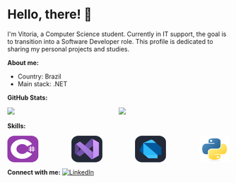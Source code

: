 # Hello, there! 👋

I'm Vitoria, a Computer Science student. Currently in IT support, the goal is to transition into a Software Developer role. This profile is dedicated to sharing my personal projects and studies.

**About me:**
- Country: Brazil
- Main stack: .NET

**GitHub Stats:**
<div style="display: flex;">
  
  <a href="https://github.com/anuraghazra/github-readme-stats" style="flex: 1;" >
    <img src="https://github-readme-stats.vercel.app/api?username=venicode&show_icons=true&theme=radical" />
  </a>
  <a href="https://github.com/anuraghazra/convoychat" style="flex: 1;">
    <img src="https://github-readme-stats.vercel.app/api/top-langs?username=venicode&layout=compact&langs_count=8&theme=radical"/>
  </a>
</div>

**Skills:**
<div style="display: flex; justify-content: space-between;">
  <img height="60" width="70" src="https://github.com/tandpfun/skill-icons/blob/main/icons/CS.svg">
  <img height="60" width="70" src="https://github.com/tandpfun/skill-icons/blob/main/icons/VisualStudio-Dark.svg">
  <img height="60" width="70" src="https://github.com/tandpfun/skill-icons/blob/main/icons/Dart-Dark.svg">
  <img height="60" width="70" src="https://raw.githubusercontent.com/devicons/devicon/master/icons/python/python-original.svg">
</div>

**Connect with me:**
[![LinkedIn](https://img.shields.io/badge/-LinkedIn-%230077B5?style=for-the-badge&logo=linkedin&logoColor=white)](https://www.linkedin.com/in/venint/)
